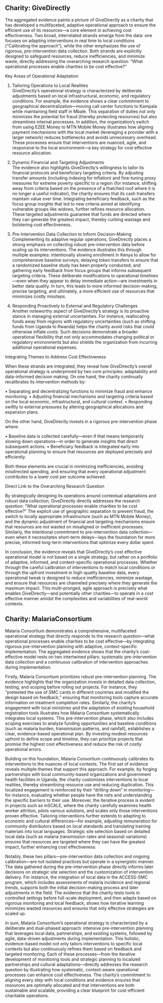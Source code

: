 ## Charity: GiveDirectly
The aggregated evidence paints a picture of GiveDirectly as a charity that has developed a multifaceted, adaptive operational approach to ensure the efficient use of its resources—a core element in achieving cost effectiveness. Two broad, interrelated strands emerge from the data: one focuses on adapting interventions in real time to local conditions (“Calibrating the approach”), while the other emphasizes the use of rigorous, pre-intervention data collection. Both strands are explicitly designed to safeguard resources, reduce inefficiencies, and minimize waste, directly addressing the overarching research question: “What operational processes enable charities to be cost effective?”

Key Areas of Operational Adaptation

1. Tailoring Operations to Local Realities  
GiveDirectly’s operational strategy is characterized by deliberate adjustments based on local infrastructural, economic, and regulatory conditions. For example, the evidence shows a clear commitment to geographical decentralization—moving call center functions to Kampala while maintaining field staff in Mbale. This separation of duties not only minimizes the potential for fraud (thereby protecting resources) but also streamlines internal processes. In addition, the organization’s switch from using EZEE Money to MTN Mobile Money illustrates how aligning payment mechanisms with the local market (leveraging a provider with a larger network) reduces bottlenecks and avoids unnecessary overhead. These processes ensure that interventions are nuanced, agile, and responsive to the local environment—a key strategy for cost effective resource allocation.

2. Dynamic Financial and Targeting Adjustments  
The evidence also highlights GiveDirectly’s willingness to tailor its financial protocols and beneficiary targeting criteria. By adjusting transfer amounts (including indexing for inflation) and fine-tuning proxy measures for extreme poverty specific to a region (for instance, shifting away from criteria based on the presence of a thatched roof where it is no longer a useful indicator), the charity ensures that its cash transfers maintain value over time. Integrating beneficiary feedback, such as the focus group insights that led to new criteria aimed at identifying vulnerable groups like widows, further refines resource allocation. These targeted adjustments guarantee that funds are directed where they can generate the greatest impact, thereby curbing wastage and bolstering cost effectiveness.

3. Pre-Intervention Data Collection to Inform Decision-Making  
Complementing its adaptive regular operations, GiveDirectly places a strong emphasis on collecting robust pre-intervention data before scaling up its interventions. The evidence illustrates this through multiple examples: intentionally slowing enrollment in Kenya to allow for comprehensive baseline surveys; delaying token transfers to ensure that a randomized baseline study has been properly conducted; and gathering early feedback from focus groups that informs subsequent targeting criteria. These deliberate modifications to operational timelines—even when they appear to delay immediate action—are investments in better data quality. In turn, this leads to more informed decision-making, precise targeting, and ultimately, a more efficient use of resources that minimizes costly missteps.

4. Responding Proactively to External and Regulatory Challenges  
Another noteworthy aspect of GiveDirectly’s strategy is its proactive stance in managing external uncertainties. For instance, reallocating funds away from regions with regulatory uncertainties (such as shifting funds from Uganda to Rwanda) helps the charity avoid risks that could otherwise inflate costs. Such decisions demonstrate a broader operational flexibility that not only accommodates changing political or regulatory environments but also shields the organization from incurring additional operational expenses.

Integrating Themes to Address Cost Effectiveness

When these strands are integrated, they reveal how GiveDirectly’s overall operational strategy is underpinned by two core principles: adaptability and data-informed decision making. On one hand, the charity continually recalibrates its intervention methods by:

• Separating and decentralizing functions to minimize fraud and enhance monitoring.
• Adjusting financial mechanisms and targeting criteria based on the local economic, infrastructural, and cultural context.
• Responding swiftly to external pressures by altering geographical allocations and expansion plans.

On the other hand, GiveDirectly invests in a rigorous pre-intervention phase where:

• Baseline data is collected carefully—even if that means temporarily slowing down operations—in order to generate insights that direct subsequent actions.
• Beneficiary feedback is integrated early into operational planning to ensure that resources are deployed precisely and efficiently.

Both these elements are crucial in minimizing inefficiencies, avoiding misdirected spending, and ensuring that every operational adjustment contributes to a lower cost per outcome achieved.

Direct Link to the Overarching Research Question

By strategically designing its operations around contextual adaptations and robust data collection, GiveDirectly directly addresses the research question: “What operational processes enable charities to be cost effective?” The explicit use of geographic separation to prevent fraud, the switch to locally appropriate infrastructure (such as MTN Mobile Money), and the dynamic adjustment of financial and targeting mechanisms ensure that resources are not wasted on misaligned or inefficient processes. Similarly, the intentional commitment to pre-intervention data collection—even when it necessitates short-term delays—lays the foundation for more precise, informed long-term interventions that optimize every dollar spent.

In conclusion, the evidence reveals that GiveDirectly’s cost effective operational model is not based on a single strategy, but rather on a portfolio of adaptive, informed, and context-specific operational processes. Whether through the careful calibration of interventions to match local conditions or through the upfront investment in high-quality baseline data, every operational tweak is designed to reduce inefficiencies, minimize wastage, and ensure that resources are channeled precisely where they generate the maximum impact. This multi-pronged, agile approach is precisely what enables GiveDirectly—and potentially other charities—to operate in a cost effective manner amidst the complexities and variabilities of real-world contexts.

## Charity: MalariaConsortium
Malaria Consortium demonstrates a comprehensive, multifaceted operational strategy that directly responds to the research question—what operational processes enable charities to be cost effective—by integrating rigorous pre-intervention planning with adaptive, context-specific implementation. The aggregated evidence shows that the charity’s cost-effective model rests on two intertwined pillars: systematic pre-intervention data collection and a continuous calibration of intervention approaches during implementation.

Firstly, Malaria Consortium prioritizes robust pre-intervention planning. The evidence highlights that the organization invests in detailed data collection, testing, and scoping before rolling out projects. For instance, they “pretested the use of SMC cards in different countries and modified the design based on feedback,” ensuring that monitoring tools capture accurate information on treatment completion rates. Similarly, the charity’s engagement with local ministries and the adaptation of existing household registration tools illustrates how Malaria Consortium systematically integrates local systems. This pre-intervention phase, which also includes scoping exercises to analyze funding opportunities and baseline conditions (such as malaria burden, transmission patterns, and rainfall), establishes a clear, evidence-based operational plan. By investing modest resources upfront to define scope and timeline, they can prioritize projects that promise the highest cost effectiveness and reduce the risk of costly operational errors.

Building on this foundation, Malaria Consortium continuously calibrates its interventions to the nuances of local contexts. The first set of evidence reveals multiple themes that support this approach. For example, by forging partnerships with local community-based organizations and government health facilities in Uganda, the charity customizes interventions to local realities, thereby streamlining resource use and reducing duplication. This localized engagement is reinforced by their “drilling down” in monitoring—for instance, evaluating whether people have the nets and understanding the specific barriers to their use. Moreover, the iterative process is evident in projects such as inSCALE, where the charity carefully examines health worker attrition, pilots various solutions, and scales only those interventions proven effective. Tailoring interventions further extends to adapting to economic and cultural differences—for example, adjusting remuneration for community distributors based on local standards and translating training materials into local languages. Strategic site selection based on detailed local data (such as malaria transmission rates and seasonal variations) ensures that resources are targeted where they can have the greatest impact, further enhancing cost effectiveness.

Notably, these two pillars—pre-intervention data collection and ongoing calibration—are not isolated practices but operate in a synergistic manner. The data gathered during the pre-intervention phase directly informs later decisions on strategic site selection and the customization of intervention delivery. For instance, the integration of local data in the ACCESS-SMC program, which includes assessments of malaria incidence and regional trends, supports both the initial decision-making process and later adjustments in the field. The evidence that the charity tests tools in controlled settings before full-scale deployment, and then adapts based on rigorous monitoring and local feedback, shows how iterative learning minimizes wasted resources and ensures that only effective strategies are scaled up.

In sum, Malaria Consortium’s operational strategy is characterized by a deliberate and dual-phased approach: intensive pre-intervention planning that leverages local data, partnerships, and existing systems, followed by agile, data-driven adjustments during implementation. This holistic, evidence-based model not only tailors interventions to specific local contexts but also continuously refines them based on feedback and targeted monitoring. Each of these processes—from the iterative development of monitoring tools and strategic planning to localized partnerships and cultural adaptations—directly addresses the research question by illustrating how systematic, context-aware operational processes can enhance cost effectiveness. The charity’s commitment to aligning every step with local conditions and evidence ensures that resources are optimally allocated and that interventions are both sustainable and scalable, providing a clear blueprint for cost-efficient charitable operations.

